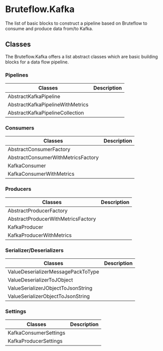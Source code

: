 # Bruteflow.Kafka

The list of basic blocks to construct a pipeline based on Bruteflow to consume and produce data from/to Kafka.

## Classes

The Bruteflow.Kafka offers a list abstract classes which are basic building blocks for a data flow pipeline.

### Pipelines

| Classes | Description |
| ------ | ------ |
| AbstractKafkaPipeline |  |
| AbstractKafkaPipelineWithMetrics | |
| AbstractKafkaPipelineCollection |  |

### Consumers

| Classes | Description |
| ------ | ------ |
| AbstractConsumerFactory |  |
| AbstractConsumerWithMetricsFactory | |
| KafkaConsumer |  |
| KafkaConsumerWithMetrics |  |

### Producers

| Classes | Description |
| ------ | ------ |
| AbstractProducerFactory |  |
| AbstractProducerWithMetricsFactory | |
| KafkaProducer |  |
| KafkaProducerWithMetrics |  |

### Serializer/Deserializers

| Classes | Description |
| ------ | ------ |
| ValueDeserializerMessagePackToType |  |
| ValueDeserializerToJObject |  |
| ValueSerializerJObjectToJsonString |  |
| ValueSerializerObjectToJsonString |  |

### Settings

| Classes | Description |
| ------ | ------ |
| KafkaConsumerSettings |  |
| KafkaProducerSettings |  |

